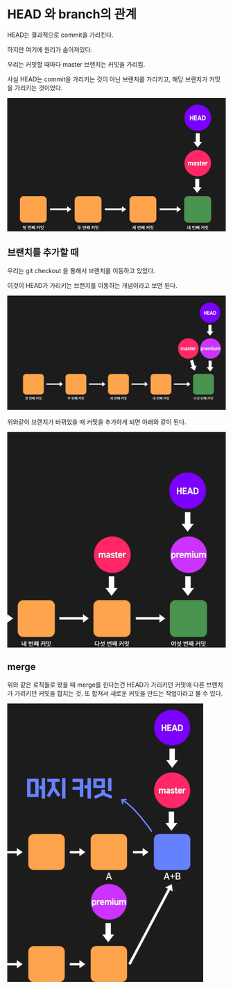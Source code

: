 # HEAD 와 branch의 관계

HEAD는 결과적으로 commit을 가리킨다.

하지만 여기에 원리가 숨어져있다.

우리는 커밋할 때마다 master 브랜치는 커밋을 가리킴.

사실 HEAD는 commit을 가리키는 것이 아닌 브랜치를 가리키고, 해당 브랜치가 커밋을 가리키는 것이었다.

![alt text](image.png)

## 브랜치를 추가할 때

우리는 git checkout 을 통해서 브랜치를 이동하고 있었다.

이것이 HEAD가 가리키는 브랜치를 이동하는 개념이라고 보면 된다.

![alt text](image-1.png)

위와같이 브랜치가 바뀌었을 때 커밋을 추가하게 되면 아래와 같이 된다.

![alt text](image-2.png)

## merge

위와 같은 로직들로 봤을 때 merge를 한다는건 HEAD가 가리키던 커밋에 다른 브랜치가 가리키던 커밋을 합치는 것. 또 합쳐서 새로운 커밋을 만드는 작업이라고 볼 수 있다.

![alt text](image-3.png)

